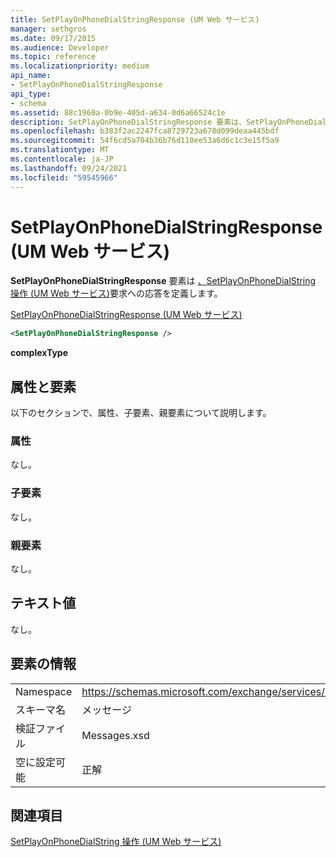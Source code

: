 ```yaml
---
title: SetPlayOnPhoneDialStringResponse (UM Web サービス)
manager: sethgros
ms.date: 09/17/2015
ms.audience: Developer
ms.topic: reference
ms.localizationpriority: medium
api_name:
- SetPlayOnPhoneDialStringResponse
api_type:
- schema
ms.assetid: 88c1960a-0b9e-405d-a634-0d6a66524c1e
description: SetPlayOnPhoneDialStringResponse 要素は、SetPlayOnPhoneDialString 操作 (UM Web サービス) 要求への応答を定義します。
ms.openlocfilehash: b383f2ac2247fca8729723a678d099deaa445bdf
ms.sourcegitcommit: 54f6cd5a704b36b76d110ee53a6d6c1c3e15f5a9
ms.translationtype: MT
ms.contentlocale: ja-JP
ms.lasthandoff: 09/24/2021
ms.locfileid: "59545966"
---
```

# <a name="setplayonphonedialstringresponse-um-web-service"></a>SetPlayOnPhoneDialStringResponse (UM Web サービス)

**SetPlayOnPhoneDialStringResponse** 要素は [、SetPlayOnPhoneDialString 操作 (UM Web サービス)](setplayonphonedialstring-operation-um-web-service.md)要求への応答を定義します。 
  
[SetPlayOnPhoneDialStringResponse (UM Web サービス)](setplayonphonedialstringresponse-um-web-service.md)
  
```xml
<SetPlayOnPhoneDialStringResponse />
```

 **complexType**
## <a name="attributes-and-elements"></a>属性と要素

以下のセクションで、属性、子要素、親要素について説明します。
  
### <a name="attributes"></a>属性

なし。
  
### <a name="child-elements"></a>子要素

なし。
  
### <a name="parent-elements"></a>親要素

なし。
  
## <a name="text-value"></a>テキスト値

なし。
  
## <a name="element-information"></a>要素の情報

|||
|:-----|:-----|
|Namespace  <br/> |https://schemas.microsoft.com/exchange/services/2006/messages  <br/> |
|スキーマ名  <br/> |メッセージ  <br/> |
|検証ファイル  <br/> |Messages.xsd  <br/> |
|空に設定可能  <br/> |正解  <br/> |
   
## <a name="see-also"></a>関連項目



[SetPlayOnPhoneDialString 操作 (UM Web サービス)](setplayonphonedialstring-operation-um-web-service.md)

